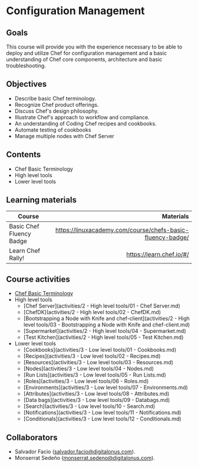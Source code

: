 # Configuration Management

## Goals
This course will provide you with the experience necessary to be able to deploy and utilize Chef for configuration management and a basic understanding of Chef core components, architecture and basic troubleshooting.   

## Objectives
- Describe basic Chef terminology.      
- Recognize Chef product offerings.      
- Discuss Chef's design philosophy.     
- Illustrate Chef's approach to workflow and compliance.     
- An understanding of Coding Chef recipes and cookbooks. 
- Automate testing of cookbooks 
- Manage multiple nodes with Chef Server 

## Contents
- Chef Basic Terminology  
- High level tools 
- Lower level tools 

## Learning materials
| Course | Materials |
| ----------- |-------------:|
| Basic Chef Fluency Badge | https://linuxacademy.com/course/chefs-basic-fluency-badge/ |
| Learn Chef Rally!    | https://learn.chef.io/#/ |


## Course activities
- [Chef Basic Terminology](activities/1-Chef-Basic-Terminology.md)  
- High level tools 
    - [Chef Server](activities/2 - High level tools/01 - Chef Server.md)   
    - [ChefDK](activities/2 - High level tools/02 - ChefDK.md)  
    - [Bootstrapping a Node with Knife and chef-client](activities/2 - High level tools/03 - Bootstrapping a Node with Knife and chef-client.md)  
    - [Supermarket](activities/2 - High level tools/04 - Supermarket.md)  
    - [Test Kitchen](activities/2 - High level tools/05 - Test Kitchen.md)  
- Lower level tools 
    - [Cookbooks](activities/3 - Low level tools/01 - Cookbooks.md)  
    - [Recipes](activities/3 - Low level tools/02 - Recipes.md)  
    - [Resources](activities/3 - Low level tools/03 - Resources.md)  
    - [Nodes](activities/3 - Low level tools/04 - Nodes.md)     
    - [Run Lists](activities/3 - Low level tools/05 - Run Lists.md)  
    - [Roles](activities/3 - Low level tools/06 - Roles.md)  
    - [Environments](activities/3 - Low level tools/07 - Environments.md)  
    - [Attributes](activities/3 - Low level tools/08 - Attributes.md)  
    - [Data bags](activities/3 - Low level tools/09 - Databags.md)  
    - [Search](activities/3 - Low level tools/10 - Search.md)  
    - [Notifications](activities/3 - Low level tools/11 - Notifications.md)  
    - [Conditionals](activities/3 - Low level tools/12 - Conditionals.md)  
    
## Collaborators
- Salvador Facio (salvador.facio@digitalonus.com). 
- Monserrat Sedeño (monserrat.sedeno@digitalonus.com). 
